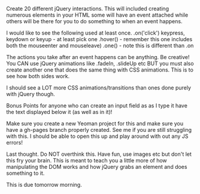 Create 20 different jQuery interactions. This will included creating numerous elements in your HTML some will have an event attached while others will be there for you to do something to when an event happens.

I would like to see the following used at least once.
.on('click')
keypress, keydown or keyup - at least pick one
.hover() - remember this one includes both the mouseenter and mouseleave)
.one() - note this is different than .on

The actions you take after an event happens can be anything. Be creative! You CAN use jQuery animations like .fadeIn, .slideUp etc BUT you must also create another one that does the same thing with CSS animations. This is to see how both sides work.

I should see a LOT more CSS animations/transitions than ones done purely with jQuery though. 

Bonus Points for anyone who can create an input field as as I type it have the text displayed below it (as well as in it)!

Make sure you create a new Yeoman project for this and make sure you have a gh-pages branch properly created. See me if you are still struggling with this. I should be able to open this up and play around with out any JS errors!

Last thought. Do NOT overthink this. Have fun, use images etc but don't let this fry your brain. This is meant to teach you a little more of how manipulating the DOM works and how jQuery grabs an element and does something to it.

This is due tomorrow morning.